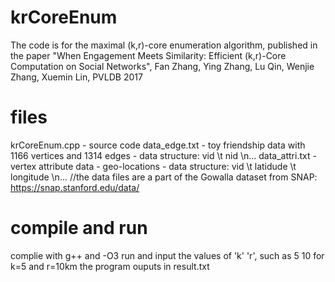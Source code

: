 # krCoreEnum
The code is for the maximal (k,r)-core enumeration algorithm, published in the paper "When Engagement Meets Similarity: Efficient (k,r)-Core Computation on Social Networks", Fan Zhang, Ying Zhang, Lu Qin, Wenjie Zhang, Xuemin Lin, PVLDB 2017

# files
krCoreEnum.cpp - source code
data_edge.txt - toy friendship data with 1166 vertices and 1314 edges - data structure: vid \t nid \n...
data_attri.txt - vertex attribute data - geo-locations - data structure: vid \t latidude \t longitude \n...
//the data files are a part of the Gowalla dataset from SNAP: https://snap.stanford.edu/data/

# compile and run
complie with g++ and -O3
run and input the values of 'k' 'r', such as 5 10 for k=5 and r=10km
the program ouputs in result.txt
